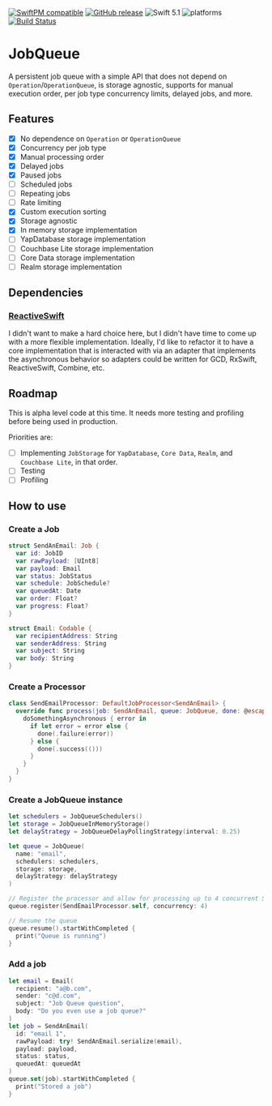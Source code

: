 [![SwiftPM compatible](https://img.shields.io/badge/SwiftPM-compatible-orange.svg)](#swift-package-manager) [![GitHub release](https://img.shields.io/github/release/Tundaware/JobQueue.svg)](https://github.com/Tundaware/JobQueue/releases) ![Swift 5.1](https://img.shields.io/badge/Swift-5.1-orange.svg) ![platforms](https://img.shields.io/badge/platform-iOS%20%7C%20macOS%20%7C%20tvOS.svg)
[![Build Status](https://travis-ci.com/Tundaware/JobQueue.svg?token=68ifssJzBEm6iihApcf1&branch=master)](https://travis-ci.com/Tundaware/JobQueue)

# JobQueue

A persistent job queue with a simple API that does not depend on `Operation`/`OperationQueue`, is storage agnostic, supports for manual execution order, per job type concurrency limits, delayed jobs, and more.

## Features

- [x] No dependence on `Operation` or `OperationQueue`
- [x] Concurrency per job type
- [x] Manual processing order
- [x] Delayed jobs
- [x] Paused jobs
- [ ] Scheduled jobs
- [ ] Repeating jobs
- [ ] Rate limiting
- [x] Custom execution sorting
- [x] Storage agnostic
- [x] In memory storage implementation
- [ ] YapDatabase storage implementation
- [ ] Couchbase Lite storage implementation
- [ ] Core Data storage implementation
- [ ] Realm storage implementation

## Dependencies
### [ReactiveSwift](https://github.com/ReactiveCocoa/ReactiveSwift)
I didn't want to make a hard choice here, but I didn't have time to come up with a more 
flexible implementation. 
Ideally, I'd like to refactor it to have a core implementation that is
interacted with via an adapter that implements the asynchronous behavior so adapters 
could be written for GCD, RxSwift, ReactiveSwift, Combine, etc.

## Roadmap

This is alpha level code at this time. It needs more testing and profiling before being used in production.

Priorities are:
- [ ] Implementing `JobStorage` for `YapDatabase`, `Core Data`, `Realm`, and `Couchbase Lite`, in that order.
- [ ] Testing
- [ ] Profiling

## How to use

### Create a Job

```swift
struct SendAnEmail: Job {
  var id: JobID
  var rawPayload: [UInt8]
  var payload: Email
  var status: JobStatus
  var schedule: JobSchedule?
  var queuedAt: Date
  var order: Float?
  var progress: Float?
}

struct Email: Codable {
  var recipientAddress: String
  var senderAddress: String
  var subject: String
  var body: String
}
```

### Create a Processor

```swift
class SendEmailProcessor: DefaultJobProcessor<SendAnEmail> {
  override func process(job: SendAnEmail, queue: JobQueue, done: @escaping (Result<Void, Error>) -> Void) {
    doSomethingAsynchronous { error in
      if let error = error else {
        done(.failure(error))
      } else {
        done(.success(()))
      }
    }
  }
}
```

### Create a JobQueue instance

```swift
let schedulers = JobQueueSchedulers()
let storage = JobQueueInMemoryStorage()
let delayStrategy = JobQueueDelayPollingStrategy(interval: 0.25)

let queue = JobQueue(
  name: "email",
  schedulers: schedulers,
  storage: storage,
  delayStrategy: delayStrategy
)

// Register the processor and allow for processing up to 4 concurrent SendEmail jobs
queue.register(SendEmailProcessor.self, concurrency: 4)

// Resume the queue
queue.resume().startWithCompleted {
  print("Queue is running")
}
```

### Add a job

```swift
let email = Email(
  recipient: "a@b.com",
  sender: "c@d.com",
  subject: "Job Queue question",
  body: "Do you even use a job queue?"
)
let job = SendAnEmail(
  id: "email 1",
  rawPayload: try! SendAnEmail.serialize(email),
  payload: payload,
  status: status,
  queuedAt: queuedAt
)
queue.set(job).startWithCompleted {
  print("Stored a job")
}
```
